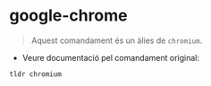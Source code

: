 # google-chrome

> Aquest comandament és un àlies de `chromium`.

- Veure documentació pel comandament original:

`tldr chromium`
